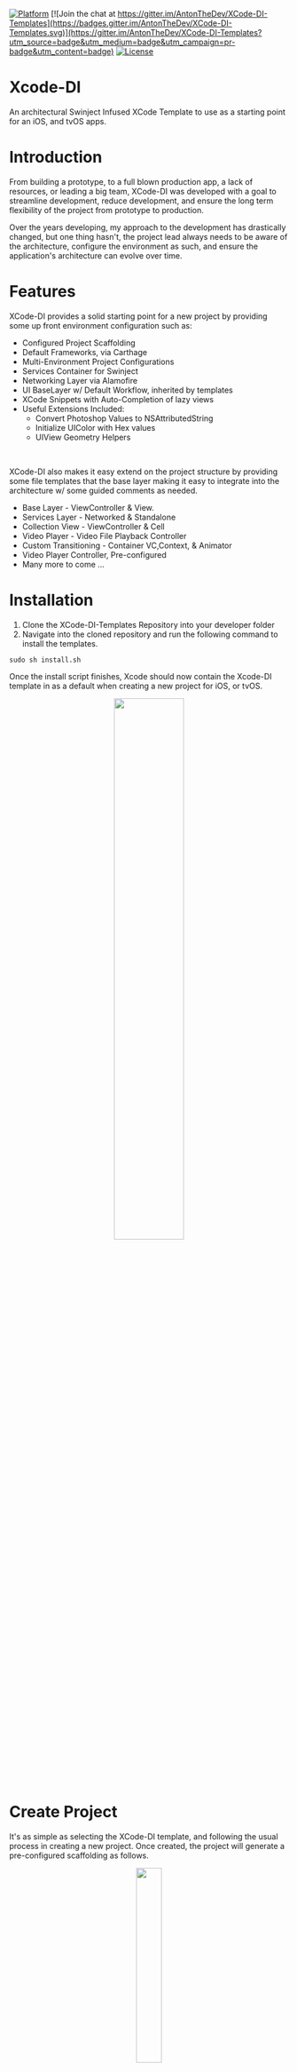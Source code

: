 [![Platform](https://img.shields.io/badge/platform-ios%20%7C%20tvos-lightgrey.svg)](https://github.com/AntonTheDev/XCode-DI-Templates/)
[![Join the chat at https://gitter.im/AntonTheDev/XCode-DI-Templates](https://badges.gitter.im/AntonTheDev/XCode-DI-Templates.svg)](https://gitter.im/AntonTheDev/XCode-DI-Templates?utm_source=badge&utm_medium=badge&utm_campaign=pr-badge&utm_content=badge)
[![License](https://img.shields.io/badge/license-MIT-343434.svg)](https://github.com/AntonTheDev/XCode-DI-Templates/)

# Xcode-DI

An architectural Swinject Infused XCode Template to use as a starting point for an iOS, and tvOS apps.

# Introduction

From building a prototype, to a full blown production app, a lack of resources, or leading a big team, XCode-DI was developed with a goal to streamline development, reduce development, and ensure the long term flexibility of the project from prototype to production.

Over the years developing, my approach to the development has drastically changed, but one thing hasn't, the project lead always needs to be aware of the architecture, configure the environment as such, and ensure the application's architecture can evolve over time.


# Features

XCode-DI provides a solid starting point for a new project by providing some up front environment configuration such as:

* Configured Project Scaffolding
* Default Frameworks, via Carthage
* Multi-Environment Project Configurations
* Services Container for Swinject
* Networking Layer via Alamofire
* UI BaseLayer w/ Default Workflow, inherited by templates
* XCode Snippets with Auto-Completion of lazy views
* Useful Extensions Included:
    * Convert Photoshop Values to NSAttributedString
    * Initialize UIColor with Hex values
    * UIView Geometry Helpers

<br />

XCode-DI also makes it easy extend on the project structure by providing some file templates that the base layer making it easy to integrate into the architecture w/ some guided comments as needed.

* Base Layer - ViewController & View.
* Services Layer -  Networked & Standalone
* Collection View -  ViewController & Cell
* Video Player - Video File Playback Controller
* Custom Transitioning -  Container VC,Context, & Animator
* Video Player Controller, Pre-configured
* Many more to come ...

# Installation

1. Clone the XCode-DI-Templates Repository into your developer folder
2. Navigate into the cloned repository and run the following command to install the templates.

```
sudo sh install.sh
```

Once the install script finishes, Xcode should now contain the Xcode-DI template in as a default when creating a new project for iOS, or tvOS.

<p align="center">
<img align="center"  src="https://github.com/AntonTheDev/XCode-DI-Templates/blob/master/Documentation/1-NewProjectIcon.png?raw=true" width="50%" height="50%" />
</p>

# Create Project

It's as simple as selecting the XCode-DI template, and following the usual process in creating a new project. Once created, the project will generate a pre-configured scaffolding as follows.

<p align="center">
<img align="center" src="./Documentation/1-Default-Scaffolding.png?raw=true" width="30%" height="30%" />
</p>

After the project has been created, the first step is to download, and install, the latest frameworks by navigating to the project's root directory, and running the following command:

```
// iOS
carthage update --platform ios

// tvOS
carthage update --platform tvos
```

The last step to perform is to build (⌘B) the project in Xcode, with an expected failure on the first try, and a successful one on the next.

# Documentation

The XCode-DI template is driven by the scaffolding that is pre-generated out of the box. Below is a quick over view of what the upcoming sections will contain as part of the documentation.

* Frameworks - 3rd party libraries, and Cartfile
* Application - AppDelegate, and Application Level Configs
* Extension - Some friendly design level helpers
* Model - Automatically generation model using JSOMModelKit
* ViewModel -  ViewModel definitions / implementations
* UI - Base Swinject Injected UIKit Layer
* Services -  Service Definitions, and Shared Service Container
* Supporting Files -  Assets, Fonts, Storyboards, etc.

Now that we have an sense for the scope of the scaffolding, let's begin by looking a each group one at a time.

## Frameworks

In the frameworks group includes Cartfile used by the project. When adding new frameworks, remember to update the build time script in the project's build target to include it :)

<p align="center">
<img align="center"  src="./Documentation/2-Default Frameworks.png?raw=true" width="30%" height="30%"/>
</p>

The following frameworks are installed accordingly:

* Alamofire (3.3.0)
* AlamofireImage(4.5.1)
* Swinject (2.1.1)
* JSONModelKit (1.0.0)
* FlightAnimator (0.9.9)
* FlightLayout (0.8.1)

## Application

More Documentation Coming Soon....

## Model

Included as part of the project template is JSONModelKit which an API centric mapping framework that uses, a JSON or Plist, mapping files to define a model against an arbitrary dictionary. At build time, the library will generate the model files based on the definitions, and add them to the project automatically, or update any existing files.

By reducing the focus on the model layer itself, and keeping it continuously in sync with an API response in a single place, we can now treat the model as just a "data bucket", and extend it as needed. It comes really handy when implementing MVVM as part of a project's architecture, as it basically reduces the model(s) to ingestible wrapper(s) around dictionary data and nothing more.

## ViewModel

More Documentation Coming Soon....

## Services

If familiar with Swinject, this should really expedite development for you, otherwise please read the Swinject documentation [here](https://github.com/Swinject/Swinject) to familiarize yourself with this dependency injection framework.

The project template, under the services group you will see two files, **ServicesDefinitions.swift**, and **Services.swift**. The **Services.swift** class is the shared container that is injected accordingly into the the newly defined Services, and ViewControllers, from the templates provided as part of this repo.

```swift
import UIKit
import Swinject

class Services {

    var dataServicesContainer = Container()
    var viewControllerContainer = Container()

    init() {
        registerServices()
        registerViewControllers()
    }

    func registerServices() {

    }

    func registerViewControllers() {

        viewControllerContainer.register(BaseViewController.self) {
             _ in BaseViewController(container: self.viewControllerContainer)
        }.initCompleted { (r, controller) in

        }
    }
}
```

Now lets define a new **Service** from the templates, to see what it generates. For the purpose of this example, lets assume it's a service that will keep track of our account, for whichever app we chose to develop.

Click on File > New > File... and selected the Service Template.

<p align="center">
<img align="center"  src="https://github.com/AntonTheDev/XCode-DI-Templates/blob/master/Documentation/3-New-Service.png?raw=true" width="50%" height="50%" />
</p>

**AccountService.swift** will be generated, with an implementation and **TestAccountService.swift**, one for production purposes, and one for test purposes. But First let's observe the **AccountService.swift** file below to see has been included within.

```swift
import Foundation
import UIKit

/**
 *   Move the following Service definition to ServiceDefinition file.
 **/

protocol AccountServiceType : class {

    // Define Methods Here
}

/*
    Add the following in the registerDataServices() method of the
    Services class.

        dataServicesContainer.register(AccountServiceType.self) { r in

            let service = AccountService()
            return service

        }.inObjectScope(.container)
*/

class AccountService : AccountServiceType {

    /* Define FileType Methods for production */
}

class TestAccountService : AccountServiceType {

    /* Define FileType Methods for testing */
}
```

The first thing you will notice are all the comments within the file generated. These commented out blocks are intended to expedite service definitions by providing a protocol definition to be added to **ServicesDefinitions.swift**, and a Swinject definition to be included in the **Services.swift** file. After performing the copy and paste of the commented blocks the end product should look like this.


```swift
// ServiceDefinitions.swift

protocol AccountServiceType : class {

}
```

```swift
// Services.swift

class Services {

    var dataServicesContainer = Container()
    var viewControllerContainer = Container()

    init() {
        registerServices()
        registerViewControllers()
    }

    func registerServices() {

        dataServicesContainer.register(AccountServiceType.self) { r in

            let service = AccountService()
            return service

        }.inObjectScope(.container)
    }

    func registerViewControllers() {

        viewControllerContainer.register(BaseViewController.self) {
             _ in BaseViewController(container: self.viewControllerContainer)
        }.initCompleted { (r, controller) in

        }
    }
}
```

```swift
// AccountService.swift

class AccountService : AccountServiceType {

}

// TestAccountService.swift

class TestAccountService : AccountServiceType {

}
```

### Included Service Templates

* **Service**
    * ServiceType, Service and Test Service Implementation
    * Pre-Defined against, abstract ServiceType Definition
* **Networked Service**
    * ServiceType, Service and Test Service Implementation
    * Pre-Defined against, abstract ServiceType Definition
    * Pre-Injected with Networking Service
* **Network Service**
	* Pre-Defined Networking Service Implementing Alamofire

## User Interface

More Documentation Coming Soon, here are some templates to checkout in the mean time...

* **ViewController**
    * Extends BaseViewController included in the DI Template
    * Pre-Configured method overrides
* **View**
    * Extends BaseView included in the DI Template
    * Pre-Configured method overrides
* **Collection ViewController**
    * Extends BaseViewController included in the DI Template
    * Bootstraps CollectionView Delegate/DataSource methods
* **CollectionViewCell**
    * Extends BaseCollectionViewCell included in the DI Template
    * Pre-Configured method overrides
* **Transitioning Container ViewController**
    * Container ViewController
    * Pre-Configured for UIViewControllerAnimatedTransitioning
* **Transitioning Animator**
    * Pre-Configured UIViewControllerAnimatedTransitioning instance
* **Video ViewController**
    * Extends BaseViewController included in the DI Template
    * Pre-Configured to play single video file
